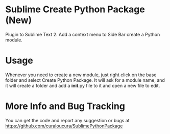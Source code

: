 Sublime Create Python Package (New)
========================

Plugin to Sublime Text 2.
Add a context menu to Side Bar create a Python module.


Usage
================

Whenever you need to create a new module, just right click on the base folder and  select Create Python Package. It will ask for a module name, and it will create a folder and add a __init__.py file to it and open a new file to edit.


More Info and Bug Tracking
======================

You can get the code and report any suggestion or bugs at 
https://github.com/curaloucura/SublimePythonPackage 

